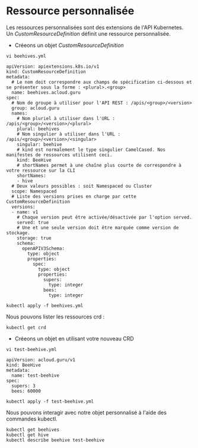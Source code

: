# Ressource personnalisée
Les ressources personnalisées sont des extensions de l'API Kubernetes.<br>
Un *CustomResourceDefinition* définit une ressource personnalisée.<br>

- Créeons un objet *CustomResourceDefinition*
```
vi beehives.yml
```

```
apiVersion: apiextensions.k8s.io/v1
kind: CustomResourceDefinition
metadata:
  # Le nom doit correspondre aux champs de spécification ci-dessous et se présenter sous la forme : <plural>.<group>
  name: beehives.acloud.guru
spec:
  # Nom de groupe à utiliser pour l'API REST : /apis/<group>/<version>
  group: acloud.guru
  names:
    # Nom pluriel à utiliser dans l'URL : /apis/<group>/<version>/<plural>
    plural: beehives
    # Nom singulier à utiliser dans l'URL : /apis/<group>/<version>/<singular>
    singular: beehive
    # kind est normalement le type singulier CamelCased. Nos manifestes de ressources utilisent ceci.
    kind: BeeHive
    # shortNames permet à une chaîne plus courte de correspondre à votre ressource sur la CLI
    shortNames:
    - hive
  # Deux valeurs possibles : soit Namespaced ou Cluster  
  scope: Namespaced
  # Liste des versions prises en charge par cette CustomResourceDefinition
  versions:
  - name: v1
    # Chaque version peut être activée/désactivée par l'option served.
    served: true
    # Une et une seule version doit être marquée comme version de stockage.
    storage: true
    schema:
      openAPIV3Schema:
        type: object
        properties:
          spec:
            type: object
            properties:
              supers:
                type: integer
              bees:
                type: integer
```

```
kubectl apply -f beehives.yml
```

Nous pouvons lister les ressources crd :
```
kubectl get crd
```

- Créeons un objet en utilisant votre nouveau CRD <br>
```
vi test-beehive.yml
```

```
apiVersion: acloud.guru/v1
kind: BeeHive
metadata:
  name: test-beehive
spec:
  supers: 3
  bees: 60000
```

```
kubectl apply -f test-beehive.yml
```

Nous pouvons interagir avec notre objet personnalisé à l'aide des commandes kubectl.
```
kubectl get beehives
kubectl get hive
kubectl describe beehive test-beehive
```
